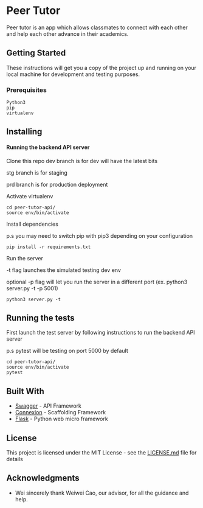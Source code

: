 # Peer Tutor

Peer tutor is an app which allows classmates to connect with each other and help each other advance in their academics.

## Getting Started

These instructions will get you a copy of the project up and running on your local machine for development and testing purposes.

### Prerequisites

```
Python3
pip
virtualenv
```

## Installing
#### Running the backend API server
Clone this repo
dev branch is for dev will have the latest bits

stg branch is for staging

prd branch is for production deployment

Activate virtualenv
```
cd peer-tutor-api/
source env/bin/activate
```
Install dependencies

p.s you may need to switch pip with pip3 depending on your configuration
```
pip install -r requirements.txt
```
Run the server

-t flag launches the simulated testing dev env

optional -p flag will let you run the server in a different port (ex. python3 server.py -t -p 5001)
```
python3 server.py -t

```

## Running the tests
First launch the test server by following instructions to run the backend API server

p.s pytest will be testing on port 5000 by default
```
cd peer-tutor-api/
source env/bin/activate
pytest
```

<!--
### Break down into end to end tests

Explain what these tests test and why

```
Give an example
```

### And coding style tests

Explain what these tests test and why

```
Give an example
```

## Deployment

Add additional notes about how to deploy this on a live system -->

## Built With

* [Swagger](https://swagger.io/) - API Framework
* [Connexion](https://github.com/zalando/connexion) - Scaffolding Framework
* [Flask](http://flask.pocoo.org/) - Python web micro framework
<!--
## Contributing

Please read [CONTRIBUTING.md](https://gist.github.com/PurpleBooth/b24679402957c63ec426) for details on our code of conduct, and the process for submitting pull requests to us.

## Versioning

We use [SemVer](http://semver.org/) for versioning. For the versions available, see the [tags on this repository](https://github.com/your/project/tags).

## Authors

* **Billie Thompson** - *Initial work* - [PurpleBooth](https://github.com/PurpleBooth)

See also the list of [contributors](https://github.com/your/project/contributors) who participated in this project. -->

## License

This project is licensed under the MIT License - see the [LICENSE.md](LICENSE.md) file for details

## Acknowledgments

* Wei sincerely thank Weiwei Cao, our advisor, for all the guidance and help.
